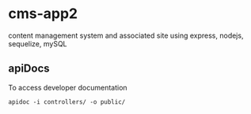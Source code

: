 # cms-app2
content management system and associated site using express, nodejs, sequelize, mySQL

## apiDocs ##
To access developer documentation
```
apidoc -i controllers/ -o public/

```
